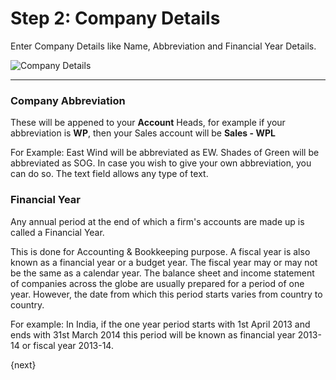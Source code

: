 # Step 2: Company Details

Enter Company Details like Name, Abbreviation and Financial Year Details.

![Company Details](/assets/erpnext_org/images/user-guide/setup-wizard/setup-wizard-3.png)

---

### Company Abbreviation

These will be appened to your **Account** Heads, for example if your abbreviation is **WP**, then your Sales account will be **Sales - WPL**

For Example: East Wind will be abbreviated as EW. Shades of Green will be abbreviated as SOG. In case you wish to give your own abbreviation, you can do so. The text field allows any type of text.

### Financial Year

Any annual period at the end of which a firm's accounts are made up is called a Financial Year.

This is done for Accounting & Bookkeeping purpose. A fiscal year is also known as a financial year or a budget year. The fiscal year may or may not be the same as a calendar year. The balance sheet and income statement of companies across the globe are usually prepared for a period of one year. However, the date from which this period starts varies from country to country.

For example: In India, if the one year period starts with 1st April 2013 and ends with 31st March 2014 this period will be known as financial year 2013-14 or fiscal year 2013-14.

{next}
